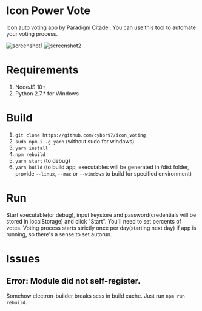 # Icon Power Vote
Icon auto voting app by Paradigm Citadel. You can use this tool to automate your voting process.

![screenshot1](https://github.com/paradigmcitadel/icon_voting/blob/master/screens/1.PNG)
![screenshot2](https://github.com/paradigmcitadel/icon_voting/blob/master/screens/2.PNG)

# Requirements
1. NodeJS 10+
2. Python 2.7.* for Windows

# Build
1. `git clone https://github.com/cybor97/icon_voting`
2. `sudo npm i -g yarn` (without sudo for windows)
3. `yarn install`
4. `npm rebuild`
5. `yarn start` (to debug)
6. `yarn build` (to build app, executables will be generated in /dist folder, provide `--linux`, `--mac` or `--windows` to build for specified environment)

# Run
Start executable(or debug), input keystore and password(credentials will be stored in localStorage) and click "Start".
You'll need to set percents of votes. 
Voting process starts strictly once per day(starting next day) if app is running, so there's a sense to set autorun.

# Issues
## Error: Module did not self-register.
Somehow electron-builder breaks scss in build cache.
Just run `npm run rebuild`.
